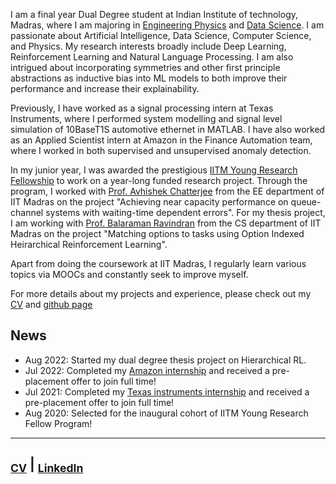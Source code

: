 
I am a final year Dual Degree student at Indian Institute of technology, Madras, where I am majoring in [Engineering Physics](https://physics.iitm.ac.in/program/3) and [Data Science](https://ioe.iitm.ac.in/program/data-science/). I am passionate about Artificial Intelligence, Data Science, Computer Science, and Physics. My research interests broadly include Deep Learning, Reinforcement Learning and Natural Language Processing. I am also intrigued about incorporating symmetries and other first principle abstractions as inductive bias into ML models to both improve their performance and increase their explainability.

Previously, I have worked as a signal processing intern at Texas Instruments, where I performed system modelling and signal level simulation of 10BaseT1S automotive ethernet in MATLAB. I have also worked as an Applied Scientist intern at Amazon in the Finance Automation team, where I worked in both supervised and unsupervised anomaly detection.

In my junior year, I was awarded the prestigious [IITM Young Research Fellowship](https://yrf.iitm.ac.in/) to work on a year-long funded research project. Through the program, I worked with [Prof. Avhishek Chatterjee](https://sites.google.com/site/avhishek1984/) from the EE department of IIT Madras on the project "Achieving near capacity performance on queue-channel systems with waiting-time dependent errors". For my thesis project, I am working with [Prof. Balaraman Ravindran](http://www.cse.iitm.ac.in/~ravi/) from the CS department of IIT Madras on the project "Matching options to tasks using Option Indexed Heirarchical Reinforcement Learning".


Apart from doing the coursework at IIT Madras, I regularly learn various topics via MOOCs and constantly seek to improve myself. 

For more details about my projects and experience, please check out my [CV](CV.pdf) and [github page](https://github.com/s-aniruddha)


## News

* Aug 2022: Started my dual degree thesis project on Hierarchical RL.
* Jul 2022: Completed my [Amazon internship](amazon_internship_letter.pdf) and received a pre-placement offer to join full time!
* Jul 2021: Completed my [Texas instruments internship](TI_Internship_letter.pdf) and received a pre-placement offer to join full time!
* Aug 2020: Selected for the inaugural cohort of IITM Young Research Fellow Program!



--------------------------------------------------------------------------------------------------------------------------
<sub>[CV](CV.pdf)</sub> | <sub>[LinkedIn](https://www.linkedin.com/in/aniruddha-sundararajan/)</sub> 
--------------------------------------------------------------------------------------------------------------------------


